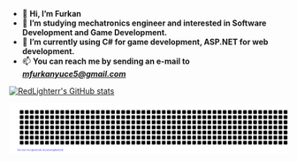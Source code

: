- 👋 **Hi, I’m Furkan**
- 👀 **I’m studying mechatronics engineer and interested in Software Development and Game Development.**
- 🌱 **I’m currently using C# for game development, ASP.NET for web development.**
- 📫 **You can reach me by sending an e-mail to** ***mfurkanyuce5@gmail.com***

[![RedLighterr's GitHub stats](https://github-readme-stats.vercel.app/api?username=RedLighterr)](https://github.com/anuraghazra/github-readme-stats)

![gitartwork](gitartwork.svg)

<!---
RedLighterr/RedLighterr is a ✨ special ✨ repository because its `README.md` (this file) appears on your GitHub profile.
You can click the Preview link to take a look at your changes.
--->
